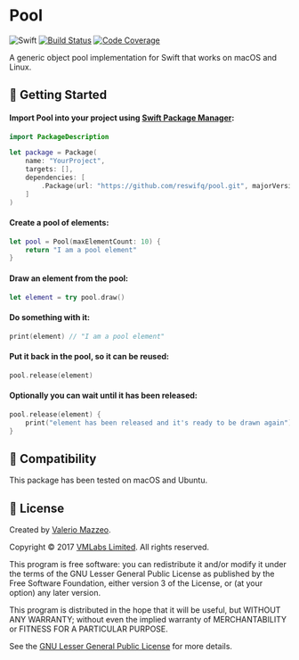 # Pool

![Swift](https://img.shields.io/badge/swift-3.0.1-brightgreen.svg)
[![Build Status](https://api.travis-ci.org/reswifq/pool.svg?branch=master)](https://travis-ci.org/reswifq/pool)
[![Code Coverage](https://codecov.io/gh/reswifq/pool/branch/master/graph/badge.svg)](https://codecov.io/gh/vapor/vapor)

A generic object pool implementation for Swift that works on macOS and Linux.

## 🏁 Getting Started

#### Import Pool into your project using [Swift Package Manager](https://swift.org/package-manager):

``` swift
import PackageDescription

let package = Package(
    name: "YourProject",
    targets: [],
    dependencies: [
        .Package(url: "https://github.com/reswifq/pool.git", majorVersion: 1)
    ]
)
```

#### Create a pool of elements:

``` swift
let pool = Pool(maxElementCount: 10) { 
	return "I am a pool element"
}
```

#### Draw an element from the pool:

``` swift
let element = try pool.draw()
```

#### Do something with it:

``` swift
print(element) // "I am a pool element"
```

#### Put it back in the pool, so it can be reused:

``` swift
pool.release(element)
```

#### Optionally you can wait until it has been released:

``` swift
pool.release(element) {
	print("element has been released and it's ready to be drawn again")
}
```

## 🔧 Compatibility

This package has been tested on macOS and Ubuntu.

## 📖 License

Created by [Valerio Mazzeo](https://github.com/valeriomazzeo).

Copyright © 2017 [VMLabs Limited](https://www.vmlabs.it). All rights reserved.

This program is free software: you can redistribute it and/or modify
it under the terms of the GNU Lesser General Public License as published by
the Free Software Foundation, either version 3 of the License, or
(at your option) any later version.

This program is distributed in the hope that it will be useful,
but WITHOUT ANY WARRANTY; without even the implied warranty of
MERCHANTABILITY or FITNESS FOR A PARTICULAR PURPOSE.

See the [GNU Lesser General Public License](http://www.gnu.org/licenses) for more details.
